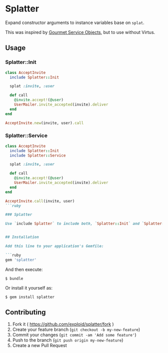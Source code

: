 # Splatter

Expand constructor arguments to instance variables base on `splat`.

This was inspired by [Gourmet Service Objects](http://brewhouse.io/blog/2014/04/30/gourmet-service-objects.html), but to use without Virtus.

## Usage

### Splatter::Init

```ruby
class AcceptInvite
  include Splatter::Init

  splat :invite, :user

  def call
    @invite.accept!(@user)
    UserMailer.invite_accepted(invite).deliver
  end
end

AcceptInvite.new(invite, user).call
```

### Splatter::Service

```ruby
class AcceptInvite
  include Splatter::Init
  include Splatter::Service

  splat :invite, :user

  def call
    @invite.accept!(@user)
    UserMailer.invite_accepted(invite).deliver
  end
end

AcceptInvite.call(invite, user)
```ruby

### Splatter

Use `include Splatter` to include both, `Splatter::Init` and `Splatter::Service`


## Installation

Add this line to your application's Gemfile:

```ruby
gem 'splatter'
```

And then execute:

    $ bundle

Or install it yourself as:

    $ gem install splatter


## Contributing

1. Fork it ( https://github.com/exploid/splatter/fork )
2. Create your feature branch (`git checkout -b my-new-feature`)
3. Commit your changes (`git commit -am 'Add some feature'`)
4. Push to the branch (`git push origin my-new-feature`)
5. Create a new Pull Request
